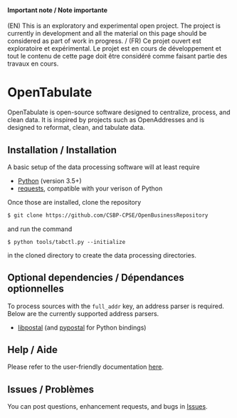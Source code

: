 #### Important note / Note importante

(EN) This is an exploratory and experimental open project. The project is currently in development and all the material on this page should be considered as part of work in progress. / (FR) Ce projet ouvert est exploratoire et expérimental. Le projet est en cours de développement et tout le contenu de cette page doit être considéré comme faisant partie des travaux en cours.

# OpenTabulate

OpenTabulate is open-source software designed to centralize, process, and clean data. It is inspired by projects such as OpenAddresses and is designed to reformat, clean, and tabulate data. 

## Installation / Installation

A basic setup of the data processing software will at least require

- [Python](https://www.python.org/downloads/) (version 3.5+)
- [requests](http://docs.python-requests.org/en/master/), compatible with your verison of Python

Once those are installed, clone the repository

```bash
$ git clone https://github.com/CSBP-CPSE/OpenBusinessRepository
```

and run the command

```shell
$ python tools/tabctl.py --initialize
``` 

in the cloned directory to create the data processing directories.

## Optional dependencies / Dépendances optionnelles

To process sources with the `full_addr` key, an address parser is required. Below are the currently supported address parsers.

- [libpostal](https://github.com/openvenues/libpostal) (and [pypostal](https://github.com/openvenues/pypostal) for Python bindings)

## Help / Aide

Please refer to the user-friendly documentation [here](docs/WELCOME.md).

## Issues / Problèmes

You can post questions, enhancement requests, and bugs in [Issues](https://github.com/CSBP-CPSE/OpenBusinessRepository/issues).
